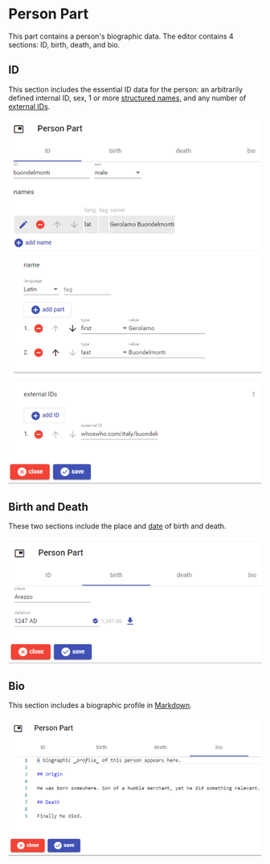 # Person Part

This part contains a person's biographic data. The editor contains 4 sections: ID, birth, death, and bio.

## ID

This section includes the essential ID data for the person: an arbitrarily defined internal ID, sex, 1 or more [structured names](./person-name.md), and any number of [external IDs](./external-ids.md).

![person part](./images/person-part-01.png)

## Birth and Death

These two sections include the place and [date](./historical-date.md) of birth and death.

![person part](./images/person-part-02.png)

## Bio

This section includes a biographic profile in [Markdown](https://www.markdownguide.org/).

![person part](./images/person-part-03.png)
